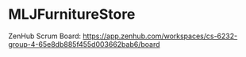 # MLJFurnitureStore

ZenHub Scrum Board: https://app.zenhub.com/workspaces/cs-6232-group-4-65e8db885f455d003662bab6/board
